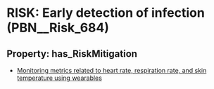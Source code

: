 # RISK: __Early detection of infection__ (PBN__Risk_684)

## Property: has_RiskMitigation

* [Monitoring metrics related to heart rate, respiration rate, and skin temperature using wearables](PBN__RiskMitigation_948)

